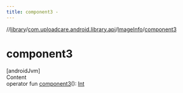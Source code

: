 ```yaml
---
title: component3 -
---
```

//[library](../../index.md)/[com.uploadcare.android.library.api](../index.md)/[ImageInfo](index.md)/[component3](component3.md)



# component3  
[androidJvm]  
Content  
operator fun [component3](component3.md)(): [Int](https://kotlinlang.org/api/latest/jvm/stdlib/kotlin/-int/index.html)  



